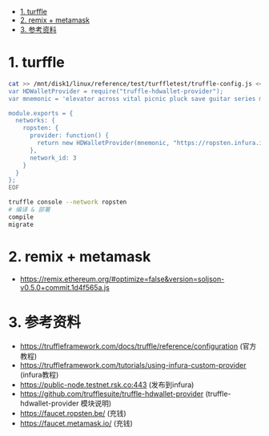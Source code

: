 <!-- TOC -->

- [1. turffle](#1-turffle)
- [2. remix + metamask](#2-remix--metamask)
- [3. 参考资料](#3-参考资料)

<!-- /TOC -->



<a id="markdown-1-turffle" name="1-turffle"></a>
# 1. turffle

```bash
cat >> /mnt/disk1/linux/reference/test/turffletest/truffle-config.js << EOF
var HDWalletProvider = require("truffle-hdwallet-provider");
var mnemonic = 'elevator across vital picnic pluck save guitar series matter purse rude brave'

module.exports = {
  networks: {
    ropsten: {
      provider: function() {
        return new HDWalletProvider(mnemonic, "https://ropsten.infura.io/v3/50a4afb18ee44d649ad9548c1828ca79")
      },
      network_id: 3
    }   
  }
};
EOF

truffle console --network ropsten
# 编译 & 部署
compile
migrate
```

<a id="markdown-2-remix--metamask" name="2-remix--metamask"></a>
# 2. remix + metamask

* https://remix.ethereum.org/#optimize=false&version=soljson-v0.5.0+commit.1d4f565a.js

<a id="markdown-3-参考资料" name="3-参考资料"></a>
# 3. 参考资料

* https://truffleframework.com/docs/truffle/reference/configuration (官方教程)
* https://truffleframework.com/tutorials/using-infura-custom-provider (infura教程)
* https://public-node.testnet.rsk.co:443 (发布到infura)
* https://github.com/trufflesuite/truffle-hdwallet-provider (truffle-hdwallet-provider 模块说明)
* https://faucet.ropsten.be/ (充钱)
* https://faucet.metamask.io/ (充钱)

